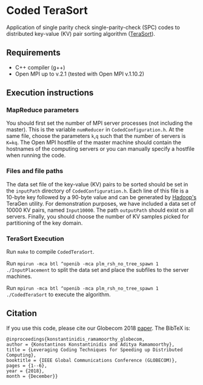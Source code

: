 # Coded TeraSort
Application of single parity check single-parity-check (SPC) codes to distributed key-value (KV) pair sorting algorithm ([TeraSort](http://sortbenchmark.org/YahooHadoop.pdf)). 

## Requirements
- C++ compiler (g++)
- Open MPI up to v.2.1 (tested with Open MPI v.1.10.2)

## Execution instructions

### MapReduce parameters
You should first set the number of MPI server processes (not including the master). This is the variable `numReducer` in `CodedConfiguration.h`.  At the same file, choose the parameters `k`,`q` such that the number of servers is `K=kq`. The Open MPI hostfile of the master machine should contain the hostnames of the computing servers or you can manually specify a hostfile when running the code.  

### Files and file paths
The data set file of the key-value (KV) pairs to be sorted should be set in the `inputPath` directory of `CodedConfiguration.h`.  Each line of this file is a 10-byte key followed by a 90-byte value and can be generated by [Hadoop's](http://hadoop.apache.org/) TeraGen utility.  For demonstration purposes, we have included a data set of 10000 KV pairs, named `Input10000`.  The path `outputPath` should exist on all servers. Finally, you should choose the number of KV samples picked for partitioning of the key domain. 

### TeraSort Execution
Run `make` to compile `CodedTeraSort`.

Run `mpirun -mca btl ^openib -mca plm_rsh_no_tree_spawn 1 ./InputPlacement` to split the data set and place the subfiles to the server machines.

Run `mpirun -mca btl ^openib -mca plm_rsh_no_tree_spawn 1 ./CodedTeraSort` to execute the algorithm.

## Citation
If you use this code, please cite our Globecom 2018 [paper](https://ieeexplore.ieee.org/document/8647133). The BibTeX is:
```
@inproceedings{konstantinidis_ramamoorthy_globecom, 
author = {Konstantinos Konstantinidis and Aditya Ramamoorthy},
title = {Leveraging Coding Techniques for Speeding up Distributed Computing},
booktitle = {IEEE Global Communications Conference (GLOBECOM)},
pages = {1--6},
year = {2018},
month = {December}}
```